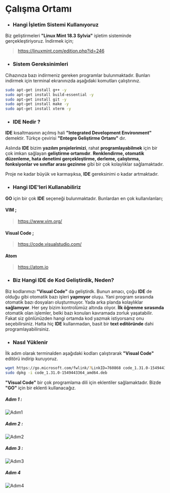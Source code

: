 # Çalışma Ortamı

* ### Hangi İşletim Sistemi Kullanıyoruz
Biz geliştirmeleri **"Linux Mint 18.3 Sylvia"** işletim sisteminde gerçekleştiriyoruz. İndirmek için;

  > https://linuxmint.com/edition.php?id=246

* ### Sistem Gereksinimleri
Cihazınıza bazı indirmeniz gereken programlar bulunmaktadır. Bunları indirmek için terminal ekranınızda aşağıdaki komutları çalıştırınız.

 ``` bash
sudo apt-get install g++ -y
sudo apt-get install build-essential -y
sudo apt-get install git -y
sudo apt-get install make -y
sudo apt-get install xterm -y
```


* ### IDE Nedir ?
**IDE** kısaltmasının açılmış hali **"Integrated Development Environment"** demektir. Türkçe çevirisi **"Entegre Geliştirme Ortamı"** dır.

  Aslında **IDE** bizim **yazılım projelerimizi**, rahat **programlayabilmek** için bir çok imkan sağlayan **geliştirme ortamıdır**. **Renklendirme, otomatik düzenleme, hata denetimi gerçekleştirme, derleme, çalıştırma, fonksiyonlar ve sınıflar arası gezinme** gibi bir çok kolaylıklar sağlamaktadır.

  Proje ne kadar büyük ve karmaşıksa, **IDE** gereksinimi o kadar artmaktadır.  

* ### Hangi IDE'leri Kullanabiliriz
**GO** için bir çok **IDE** seçeneği bulunmaktadır. Bunlardan en çok kullanılanları;

  #### VIM ;
  > https://www.vim.org/

  #### Visual Code ;
  > https://code.visualstudio.com/

  #### Atom
  > https://atom.io


* ### Biz Hangi IDE de Kod Geliştirdik, Neden?
Biz kodlarımızı **"Visual Code"** da geliştirdk. Bunun amacı, çoğu **IDE** de olduğu gibi otomatik bazı işleri **yapmıyor** oluşu. Yani program sırasında otomatik bazı dosyaları oluşturmuyor. Yada arka planda kolaylıklar **sağlamıyor**. Her şey bizim kontrolümüz altında olıyor. **İlk öğrenme sırasında** otomatik olan işlemler, belki bazı konuları kavramada zorluk yaşatabilir. Fakat siz gönlünüzden hangi ortamda kod yazmak istiyorsanız onu seçebilirsiniz. Hatta hiç **IDE** kullanmadan, basit bir **text editöründe** dahi programlayabilirsiniz.

* ### Nasıl Yüklenir
İlk adım olarak terminalden aşağıdaki kodları çalıştırarak **"Visual Code"** editörü indirip kuruyoruz.
``` bash
wget https://go.microsoft.com/fwlink/?LinkID=760868 code_1.31.0-1549443364_amd64.deb -O code_1.31.0-1549443364_amd64.deb
sudo dpkg -i code_1.31.0-1549443364_amd64.deb
```

  **"Visual Code"** bir çok programlama dili için eklentiler sağlamaktadır. Bizde **"GO"** için bir eklenti kullanacağız.

  ##### Adım 1 :

  ![Adım1](Resim/01)

  ##### Adım 2 :

  ![Adım2](Resim/)

  ##### Adım 3 :
  ![Adım3](Resim/)

  ##### Adım 4
  ![Adım4](Resim/)
